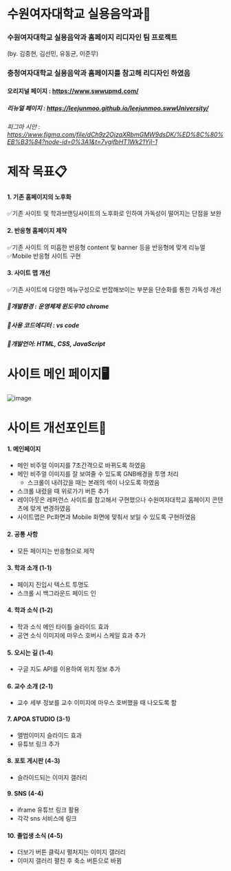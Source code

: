 # 수원여자대학교 실용음악과🎤

### 수원여자대학교 실용음악과 홈페이지 리디자인 팀 프로젝트
(by. 김중현, 김선민, 유동균, 이준무)
### 충청여자대학교 실용음악과 홈페이지를 참고해 리디자인 하였음
#### 오리지널 페이지 : https://www.swwupmd.com/
##### 리뉴얼 페이지 : https://leejunmoo.github.io/leejunmoo.swwUniversity/
###### 피그마 시안 : https://www.figma.com/file/dCh9z2OjzaXRbmGMW9dsDK/%ED%8C%80%EB%B3%84?node-id=0%3A1&t=7vgifbHT1Wk21YjI-1

# 제작 목표📋
#### 1. 기존 홈페이지의 노후화<br>
   ✅기존 사이트 및 학과브랜딩사이트의 노후화로 인하여 가독성이 떨어지는 단점을 보완
#### 2. 반응형 홈페이지 제작
   ✅기존 사이트 의 미흡한 반응형 content 및 banner 등을 반응형에 맞게 리뉴얼<br>
   ✅Mobile 반응형 사이트 구현
#### 3. 사이트 맵 개선
   ✅기존 사이트에 다양한 메뉴구성으로 번잡해보이는 부분을 단순화를 통한 가독성 개선
   
 
##### 📌개발환경 : 운영체제 윈도우10 chrome
##### 📌사용 코드에디터 : vs code
##### 📌개발언어: HTML, CSS, JavaScript 
 
# 사이트 메인 페이지🖥
   ![image](https://user-images.githubusercontent.com/113665599/203459711-524f011e-c9f1-47b0-822c-e599459ce693.png)


# 사이트 개선포인트🔎
#### 1. 메인페이지
 + 메인 비주얼 이미지를 7초간격으로 바뀌도록 하였음
 + 메인 비주얼 이미지를 잘 보여줄 수 있도록 GNB배경을 투명 처리
    + 스크롤이 내려갔을 때는 본래의 색이 나오도록 하였음
 + 스크롤 내렸을 때 위로가기 버튼 추가
 + 레이아웃은 레퍼런스 사이트를 참고해서 구현했으나 수원여자대학교 홈페이지 콘텐츠에 맞게 변경하였음
 + 사이트맵은 Pc화면과 Mobile 화면에 맞춰서 보일 수 있도록 구현하였음
 
#### 2. 공통 사항
  + 모든 페이지는 반응형으로 제작
  
#### 3. 학과 소개 (1-1)
  + 페이지 진입시 텍스트 투명도
  + 스크롤 시 백그라운드 페이드 인
  
#### 4. 학과 소식 (1-2)
  + 학과 소식 메인 타이틀 슬라이드 효과
  + 공연 소식 이미지에 마우스 호버시 스케일 효과 추가
  
#### 5. 오시는 길 (1-4)
  + 구글 지도 API를 이용하여 위치 정보 추가

#### 6. 교수 소개 (2-1)
  + 교수 세부 정보를 교수 이미지에 마우스 호버했을 때 나오도록 함

#### 7. APOA STUDIO (3-1)
  + 앨범이미지 슬라이드 효과
  + 유튜브 링크 추가
  
#### 8. 포토 게시판 (4-3)
  + 슬라이드되는 이미지 갤러리

#### 9. SNS (4-4)
  + iframe 유튜브 링크 활용
  + 각각 sns 서비스에 링크

#### 10. 졸업생 소식 (4-5)
  + 더보기 버튼 클릭시 펼처지는 이미지 갤러리
  + 이미지 갤러리 펼친 후 축소 버튼으로 바뀜
